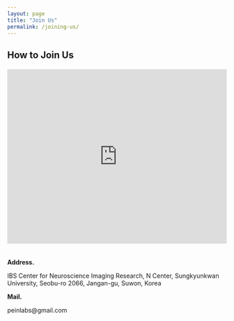 ```yaml
---
layout: page
title: "Join Us"
permalink: /joining-us/
---
```

## How to Join Us

<div style="display: flex; flex-wrap: wrap; gap: 20px; margin-top: 20px;">
  
  <!-- Google Maps Column -->
  <div style="flex: 1; min-width: 300px;">
    <iframe 
      src="https://www.google.com/maps/embed?pb=!1m18!1m12!1m3!1d3174.147762492509!2d126.97296397586102!3d37.29163167211105!2m3!1f0!2f0!3f0!3m2!1i1024!2i768!4f13.1!3m3!1m2!1s0x357b42b7d58a24f7%3A0x9e67796ab3b20680!2sN%20Center%20(Research%20Institute)%2C%20Sungkyunkwan%20University%20(Suwon%20NSC)!5e0!3m2!1sen!2skr!4v1726120007625!5m2!1sen!2skr"
      width="100%" 
      height="400" 
      frameborder="0" 
      style="border:0;" 
      allowfullscreen="" 
      aria-hidden="false" 
      tabindex="0">
    </iframe>
  </div>

  <!-- Contact Information Column -->
  <div style="flex: 1; min-width: 300px;">
     <p><strong>Address.</strong></p>
     <p>IBS Center for Neuroscience Imaging Research, N Center, Sungkyunkwan University, Seobu-ro 2066, Jangan-gu, Suwon, Korea</p>
     <p><strong>Mail.</strong></p>
     <p>peinlabs@gmail.com</p>
  </div>
</div>
